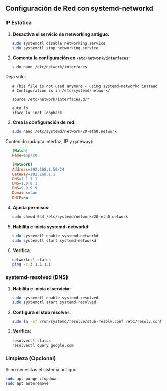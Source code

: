 ## Configuración de Red con systemd-networkd

### IP Estática

1. **Desactiva el servicio de networking antiguo:**
```bash
   sudo systemctl disable networking.service
   sudo systemctl stop networking.service
```

2. **Comenta la configuración en `/etc/network/interfaces`:**
```bash
   sudo nano /etc/network/interfaces
```
   Deja solo:
```
   # This file is not used anymore - using systemd-networkd instead
   # Configuration is in /etc/systemd/network/

   source /etc/network/interfaces.d/*

   auto lo
   iface lo inet loopback
```

3. **Crea la configuración de red:**
```bash
   sudo nano /etc/systemd/network/20-eth0.network
```
   Contenido (adapta interfaz, IP y gateway):
```ini
   [Match]
   Name=enp7s0

   [Network]
   Address=192.168.1.50/24
   Gateway=192.168.1.1
   DNS=1.1.1.1
   DNS=1.0.0.1
   DNS=9.9.9.9
   Domains=lan
   DHCP=no
```

4. **Ajusta permisos:**
```bash
   sudo chmod 644 /etc/systemd/network/20-eth0.network
```

5. **Habilita e inicia systemd-networkd:**
```bash
   sudo systemctl enable systemd-networkd
   sudo systemctl start systemd-networkd
```

6. **Verifica:**
```bash
   networkctl status
   ping -c 3 1.1.1.1
```

### systemd-resolved (DNS)

1. **Habilita e inicia el servicio:**
```bash
   sudo systemctl enable systemd-resolved
   sudo systemctl start systemd-resolved
```

2. **Configura el stub resolver:**
```bash
   sudo ln -sf /run/systemd/resolve/stub-resolv.conf /etc/resolv.conf
```

3. **Verifica:**
```bash
   resolvectl status
   resolvectl query google.com
```

### Limpieza (Opcional)

Si no necesitas el sistema antiguo:
```bash
sudo apt purge ifupdown
sudo apt autoremove
```
